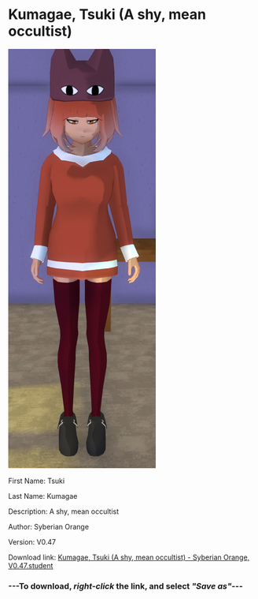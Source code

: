 # Kumagae, Tsuki (A shy, mean occultist)

<img src = "https://raw.githubusercontent.com/Arbiter1223/Daigaku-Gurashi-Custom-Students/master/Students/Files/Kumagae%2C%20Tsuki%20(A%20shy%2C%20mean%20occultist).png">

First Name: Tsuki

Last Name: Kumagae

Description: A shy, mean occultist

Author: Syberian Orange

Version: V0.47

Download link: <a href="https://raw.githubusercontent.com/Arbiter1223/Daigaku-Gurashi-Custom-Students/master/Students/Files/Kumagae%2C%20Tsuki%20(A%20shy%2C%20mean%20occultist)%20-%20Syberian%20Orange%2C%20V0.47.student">Kumagae, Tsuki (A shy, mean occultist) - Syberian Orange, V0.47.student</a>

### ---**To download, _right-click_ the link, and select _"Save as"_**---
